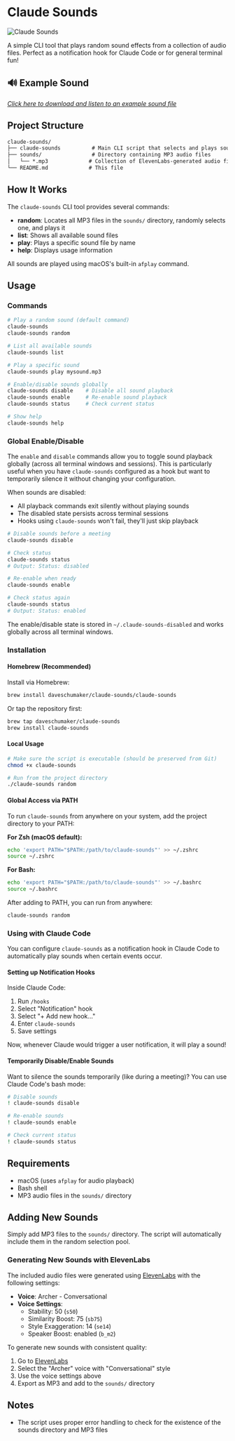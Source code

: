 # Claude Sounds

![Claude Sounds](claude-sounds.png)

A simple CLI tool that plays random sound effects from a collection of audio files. Perfect as a notification hook for Claude Code or for general terminal fun!

## 🔊 Example Sound

*[Click here to download and listen to an example sound file](sounds/ElevenLabs_2025-07-04T22_19_12_Archer%20-%20Conversational_pvc_sp100_s50_sb75_v3.mp3)*

## Project Structure

```md
claude-sounds/
├── claude-sounds          # Main CLI script that selects and plays sounds
├── sounds/                # Directory containing MP3 audio files
│   └── *.mp3             # Collection of ElevenLabs-generated audio files
└── README.md             # This file
```

## How It Works

The `claude-sounds` CLI tool provides several commands:

- **random**: Locates all MP3 files in the `sounds/` directory, randomly selects one, and plays it
- **list**: Shows all available sound files
- **play**: Plays a specific sound file by name
- **help**: Displays usage information

All sounds are played using macOS's built-in `afplay` command.

## Usage

### Commands

```bash
# Play a random sound (default command)
claude-sounds
claude-sounds random

# List all available sounds
claude-sounds list

# Play a specific sound
claude-sounds play mysound.mp3

# Enable/disable sounds globally
claude-sounds disable    # Disable all sound playback
claude-sounds enable     # Re-enable sound playback
claude-sounds status     # Check current status

# Show help
claude-sounds help
```

### Global Enable/Disable

The `enable` and `disable` commands allow you to toggle sound playback globally (across all terminal windows and sessions). This is particularly useful when you have `claude-sounds` configured as a hook but want to temporarily silence it without changing your configuration.

When sounds are disabled:

- All playback commands exit silently without playing sounds
- The disabled state persists across terminal sessions
- Hooks using `claude-sounds` won't fail, they'll just skip playback

```bash
# Disable sounds before a meeting
claude-sounds disable

# Check status
claude-sounds status
# Output: Status: disabled

# Re-enable when ready
claude-sounds enable

# Check status again
claude-sounds status
# Output: Status: enabled
```

The enable/disable state is stored in `~/.claude-sounds-disabled` and works globally across all terminal windows.

### Installation

#### Homebrew (Recommended)

Install via Homebrew:

```bash
brew install daveschumaker/claude-sounds/claude-sounds
```

Or tap the repository first:

```bash
brew tap daveschumaker/claude-sounds
brew install claude-sounds
```

#### Local Usage

```bash
# Make sure the script is executable (should be preserved from Git)
chmod +x claude-sounds

# Run from the project directory
./claude-sounds random
```

#### Global Access via PATH

To run `claude-sounds` from anywhere on your system, add the project directory to your PATH:

**For Zsh (macOS default):**

```bash
echo 'export PATH="$PATH:/path/to/claude-sounds"' >> ~/.zshrc
source ~/.zshrc
```

**For Bash:**

```bash
echo 'export PATH="$PATH:/path/to/claude-sounds"' >> ~/.bashrc
source ~/.bashrc
```

After adding to PATH, you can run from anywhere:

```bash
claude-sounds random
```

### Using with Claude Code

You can configure `claude-sounds` as a notification hook in Claude Code to automatically play sounds when certain events occur.

#### Setting up Notification Hooks

Inside Claude Code:

1. Run `/hooks`
2. Select "Notification" hook
3. Select "+ Add new hook..."
4. Enter `claude-sounds`
5. Save settings

Now, whenever Claude would trigger a user notification, it will play a sound!

#### Temporarily Disable/Enable Sounds

Want to silence the sounds temporarily (like during a meeting)? You can use Claude Code's bash mode:

```bash
# Disable sounds
! claude-sounds disable

# Re-enable sounds
! claude-sounds enable

# Check current status
! claude-sounds status
```

## Requirements

- macOS (uses `afplay` for audio playback)
- Bash shell
- MP3 audio files in the `sounds/` directory

## Adding New Sounds

Simply add MP3 files to the `sounds/` directory. The script will automatically include them in the random selection pool.

### Generating New Sounds with ElevenLabs

The included audio files were generated using [ElevenLabs](https://elevenlabs.io/) with the following settings:

- **Voice**: Archer - Conversational
- **Voice Settings**:
  - Stability: 50 (`s50`)
  - Similarity Boost: 75 (`sb75`)
  - Style Exaggeration: 14 (`se14`)
  - Speaker Boost: enabled (`b_m2`)

To generate new sounds with consistent quality:

1. Go to [ElevenLabs](https://elevenlabs.io/)
2. Select the "Archer" voice with "Conversational" style
3. Use the voice settings above
4. Export as MP3 and add to the `sounds/` directory

## Notes

- The script uses proper error handling to check for the existence of the sounds directory and MP3 files
